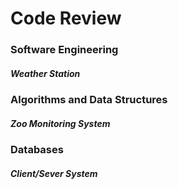 # Code Review

### Software Engineering
##### Weather Station

### Algorithms and Data Structures
##### Zoo Monitoring System

### Databases
##### Client/Sever System
